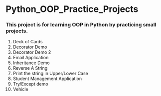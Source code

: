 # Python_OOP_Practice_Projects
### This project is for learning OOP in Python by practicing small projects.
  1. Deck of Cards
  2. Decorator Demo
  3. Decorator Demo 2
  4. Email Application
  5. Inheritance Demo
  6. Reverse A String
  7. Print the string in Upper/Lower Case
  8. Student Management Application
  9. Try/Except demo
  10. Vehicle
